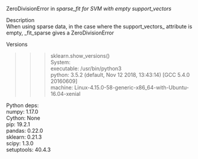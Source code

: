 ZeroDivisionError in _sparse_fit for SVM with empty support_vectors_

Description  
When using sparse data, in the case where the support_vectors_ attribute is empty, _fit_sparse gives a ZeroDivisionError

Versions  
>>> sklearn.show_versions()  
System:  
executable: /usr/bin/python3  
    python: 3.5.2 (default, Nov 12 2018, 13:43:14)  [GCC 5.4.0 20160609]  
   machine: Linux-4.15.0-58-generic-x86_64-with-Ubuntu-16.04-xenial  

Python deps:  
     numpy: 1.17.0  
    Cython: None  
       pip: 19.2.1  
    pandas: 0.22.0  
   sklearn: 0.21.3  
     scipy: 1.3.0  
setuptools: 40.4.3